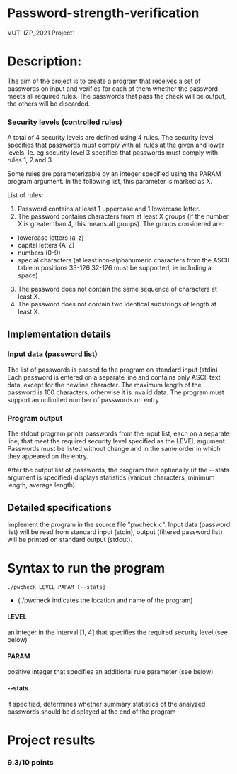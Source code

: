# Password-strength-verification
VUT: IZP_2021 Project1

# Description: 

The aim of the project is to create a program that receives a set of passwords on input and verifies for each of them whether the password meets all required rules. The passwords that pass the check will be output, the others will be discarded. 

### Security levels (controlled rules)

A total of 4 security levels are defined using 4 rules. The security level specifies that passwords must comply with all rules at the given and lower levels. 
Ie. eg security level 3 specifies that passwords must comply with rules 1, 2 and 3.

Some rules are parameterizable by an integer specified using the PARAM program argument. In the following list, this parameter is marked as X.

List of rules:

1. Password contains at least 1 uppercase and 1 lowercase letter.
2. The password contains characters from at least X groups (if the number X is greater than 4, this means all groups). The groups considered are:
  - lowercase letters (a-z)
  - capital letters (A-Z)
  - numbers (0-9)
  - special characters (at least non-alphanumeric characters from the ASCII table in positions 33-126 32-126 must be supported, ie including a space)
3. The password does not contain the same sequence of characters at least X.
4. The password does not contain two identical substrings of length at least X.

## Implementation details
### Input data (password list)
The list of passwords is passed to the program on standard input (stdin). Each password is entered on a separate line and contains only ASCII text data, except for the newline character. The maximum length of the password is 100 characters, otherwise it is invalid data. The program must support an unlimited number of passwords on entry.

### Program output
The stdout program prints passwords from the input list, each on a separate line, that meet the required security level specified as the LEVEL argument. Passwords must be listed without change and in the same order in which they appeared on the entry.

After the output list of passwords, the program then optionally (if the --stats argument is specified) displays statistics (various characters, minimum length, average length).

## Detailed specifications
Implement the program in the source file "pwcheck.c". Input data (password list) will be read from standard input (stdin), output (filtered password list) will be printed on standard output (stdout).

# Syntax to run the program
````
./pwcheck LEVEL PARAM [--stats] 
````
- (./pwcheck indicates the location and name of the program)

#### LEVEL
an integer in the interval [1, 4] that specifies the required security level (see below)
#### PARAM
positive integer that specifies an additional rule parameter (see below)
#### --stats
if specified, determines whether summary statistics of the analyzed passwords should be displayed at the end of the program

# Project results
### 9.3/10 points
